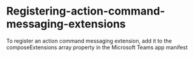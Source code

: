 # Registering-action-command-messaging-extensions
To register an action command messaging extension, add it to the composeExtensions array property in the Microsoft Teams app manifest
